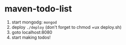 # maven-todo-list

1. start mongodg:
`mongod`
2. deploy
`./deploy` (don't forget to chmod +ux deploy.sh)
3. goto localhost:8080
4. start making todos!

